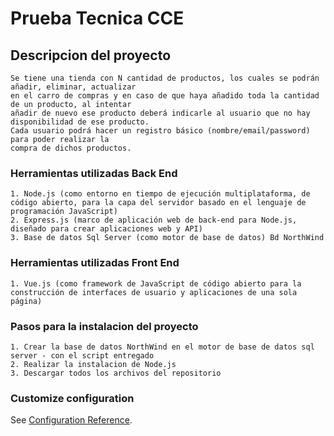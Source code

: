 # Prueba Tecnica CCE

## Descripcion del proyecto
```
Se tiene una tienda con N cantidad de productos, los cuales se podrán añadir, eliminar, actualizar
en el carro de compras y en caso de que haya añadido toda la cantidad de un producto, al intentar
añadir de nuevo ese producto deberá indicarle al usuario que no hay disponibilidad de ese producto.
Cada usuario podrá hacer un registro básico (nombre/email/password) para poder realizar la
compra de dichos productos.
```

### Herramientas utilizadas Back End
```
1. Node.js (como entorno en tiempo de ejecución multiplataforma, de código abierto, para la capa del servidor basado en el lenguaje de programación JavaScript)
2. Express.js (marco de aplicación web de back-end para Node.js, diseñado para crear aplicaciones web y API)
3. Base de datos Sql Server (como motor de base de datos) Bd NorthWind
```

### Herramientas utilizadas Front End
```
1. Vue.js (como framework de JavaScript de código abierto para la construcción de interfaces de usuario y aplicaciones de una sola página)
```
### Pasos para la instalacion del proyecto
```
1. Crear la base de datos NorthWind en el motor de base de datos sql server - con el script entregado
2. Realizar la instalacion de Node.js
3. Descargar todos los archivos del repositorio 
```

### Customize configuration
See [Configuration Reference](https://cli.vuejs.org/config/).
